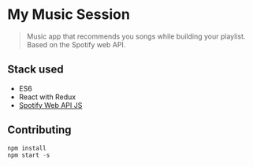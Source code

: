 # My Music Session
> Music app that recommends you songs while building your playlist. Based on the Spotify web API.

## Stack used
- ES6
- React with Redux
- [Spotify Web API JS](https://github.com/jmperez/spotify-web-api-js)

## Contributing

```javascript
npm install
npm start -s
```


